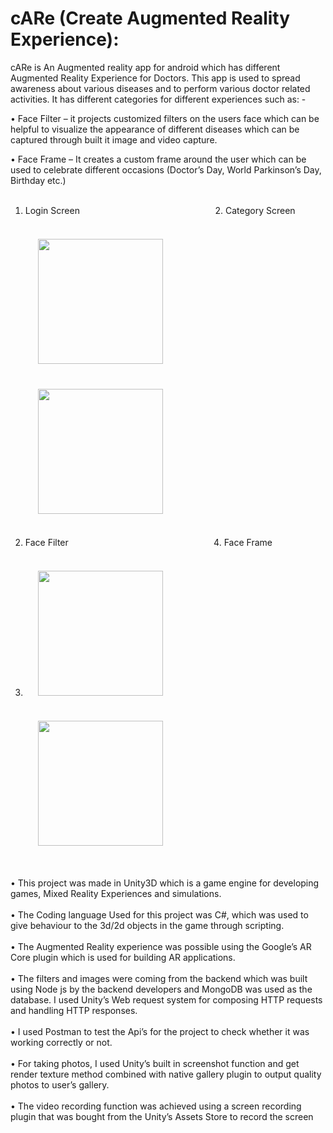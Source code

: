 # cARe (Create Augmented Reality Experience):

cARe is An Augmented reality app for android which has different Augmented Reality
Experience for Doctors. This app is used to spread awareness about various diseases and to
perform various doctor related activities. It has different categories for different experiences
such as: -

• Face Filter – it projects customized filters on the users face which can be helpful to
visualize the appearance of different diseases which can be captured through built it image
and video capture. 

• Face Frame – It creates a custom frame around the user which can be used to celebrate
different occasions (Doctor’s Day, World Parkinson’s Day, Birthday etc.)
<br/><br/>
1. Login Screen&nbsp;&nbsp;&nbsp;&nbsp;&nbsp;&nbsp;&nbsp;&nbsp;&nbsp;&nbsp;&nbsp;&nbsp;&nbsp;&nbsp;&nbsp;&nbsp;&nbsp;&nbsp;&nbsp;&nbsp;&nbsp;&nbsp;&nbsp;&nbsp;&nbsp;&nbsp;&nbsp;&nbsp;&nbsp;&nbsp;&nbsp;&nbsp;&nbsp;&nbsp;&nbsp;&nbsp;&nbsp;&nbsp;&nbsp;&nbsp;&nbsp;&nbsp;&nbsp;&nbsp;&nbsp;&nbsp;&nbsp;&nbsp;&nbsp;&nbsp;&nbsp;&nbsp;&nbsp;&nbsp;&nbsp;2. Category Screen<br/><br/>
<img src="https://github.com/FawazKhan1011/cARe-AR-App/assets/138883345/55d59889-2081-437c-a081-d5f131db06fb" width="200" style="margin: 20px;" />&nbsp;&nbsp;&nbsp;&nbsp;&nbsp;&nbsp;&nbsp;&nbsp;&nbsp;&nbsp;&nbsp;&nbsp;&nbsp;&nbsp;&nbsp;&nbsp;&nbsp;&nbsp;&nbsp;&nbsp;&nbsp;&nbsp;&nbsp;&nbsp;&nbsp;&nbsp;&nbsp;&nbsp;&nbsp;&nbsp;&nbsp;&nbsp;&nbsp;&nbsp;&nbsp;<img src="https://github.com/FawazKhan1011/cARe-AR-App/assets/138883345/1eca4c85-06aa-430f-9231-6554e3e4771c" width="200" style="margin: 20px;" /><br/><br/>
3. Face Filter&nbsp;&nbsp;&nbsp;&nbsp;&nbsp;&nbsp;&nbsp;&nbsp;&nbsp;&nbsp;&nbsp;&nbsp;&nbsp;&nbsp;&nbsp;&nbsp;&nbsp;&nbsp;&nbsp;&nbsp;&nbsp;&nbsp;&nbsp;&nbsp;&nbsp;&nbsp;&nbsp;&nbsp;&nbsp;&nbsp;&nbsp;&nbsp;&nbsp;&nbsp;&nbsp;&nbsp;&nbsp;&nbsp;&nbsp;&nbsp;&nbsp;&nbsp;&nbsp;&nbsp;&nbsp;&nbsp;&nbsp;&nbsp;&nbsp;&nbsp;&nbsp;&nbsp;&nbsp;&nbsp;&nbsp;&nbsp;&nbsp;&nbsp;&nbsp;4. Face Frame<br/><br/>
4. <img src="https://github.com/FawazKhan1011/cARe-AR-App/assets/138883345/1724a309-56fe-4980-93d2-5c1b22e466aa" width="200" style="margin: 20px;" />&nbsp;&nbsp;&nbsp;&nbsp;&nbsp;&nbsp;&nbsp;&nbsp;&nbsp;&nbsp;&nbsp;&nbsp;&nbsp;&nbsp;&nbsp;&nbsp;&nbsp;&nbsp;&nbsp;&nbsp;&nbsp;&nbsp;&nbsp;&nbsp;&nbsp;&nbsp;&nbsp;&nbsp;&nbsp;&nbsp;&nbsp;&nbsp;&nbsp;&nbsp;&nbsp;<img src="https://github.com/FawazKhan1011/cARe-AR-App/assets/138883345/6c613863-98a7-44bd-819e-efdc8d9559b3" width="200" style="margin: 20px;" /><br/><br/>

• This project was made in Unity3D which is a game engine for developing games,
Mixed Reality Experiences and simulations.<br/><br/>
• The Coding language Used for this project was C#, which was used to give behaviour
to the 3d/2d objects in the game through scripting.<br/><br/>
• The Augmented Reality experience was possible using the Google’s AR Core plugin
which is used for building AR applications.<br/><br/>
• The filters and images were coming from the backend which was built using Node js
by the backend developers and MongoDB was used as the database. I used Unity’s
Web request system for composing HTTP requests and handling HTTP responses.<br/><br/>
• I used Postman to test the Api’s for the project to check whether it was working
correctly or not.<br/><br/>
• For taking photos, I used Unity’s built in screenshot function and get render texture
method combined with native gallery plugin to output quality photos to user’s gallery.<br/><br/>
• The video recording function was achieved using a screen recording plugin that was
bought from the Unity’s Assets Store to record the screen<br/><br/>
